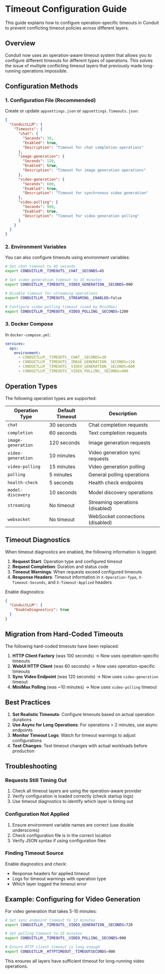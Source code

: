 # Timeout Configuration Guide

This guide explains how to configure operation-specific timeouts in Conduit to prevent conflicting timeout policies across different layers.

## Overview

Conduit now uses an operation-aware timeout system that allows you to configure different timeouts for different types of operations. This solves the issue of multiple conflicting timeout layers that previously made long-running operations impossible.

## Configuration Methods

### 1. Configuration File (Recommended)

Create or update `appsettings.json` or `appsettings.Timeouts.json`:

```json
{
  "ConduitLLM": {
    "Timeouts": {
      "chat": {
        "Seconds": 30,
        "Enabled": true,
        "Description": "Timeout for chat completion operations"
      },
      "image-generation": {
        "Seconds": 120,
        "Enabled": true,
        "Description": "Timeout for image generation operations"
      },
      "video-generation": {
        "Seconds": 600,
        "Enabled": true,
        "Description": "Timeout for synchronous video generation"
      },
      "video-polling": {
        "Seconds": 900,
        "Enabled": true,
        "Description": "Timeout for video generation polling"
      }
    }
  }
}
```

### 2. Environment Variables

You can also configure timeouts using environment variables:

```bash
# Set chat timeout to 45 seconds
export CONDUITLLM__TIMEOUTS__CHAT__SECONDS=45

# Set video generation timeout to 15 minutes
export CONDUITLLM__TIMEOUTS__VIDEO_GENERATION__SECONDS=900

# Disable timeout for streaming operations
export CONDUITLLM__TIMEOUTS__STREAMING__ENABLED=false

# Configure video polling timeout (used by MiniMax)
export CONDUITLLM__TIMEOUTS__VIDEO_POLLING__SECONDS=1200
```

### 3. Docker Compose

In `docker-compose.yml`:

```yaml
services:
  api:
    environment:
      - CONDUITLLM__TIMEOUTS__CHAT__SECONDS=30
      - CONDUITLLM__TIMEOUTS__IMAGE_GENERATION__SECONDS=120
      - CONDUITLLM__TIMEOUTS__VIDEO_GENERATION__SECONDS=600
      - CONDUITLLM__TIMEOUTS__VIDEO_POLLING__SECONDS=900
```

## Operation Types

The following operation types are supported:

| Operation Type | Default Timeout | Description |
|----------------|-----------------|-------------|
| `chat` | 30 seconds | Chat completion requests |
| `completion` | 60 seconds | Text completion requests |
| `image-generation` | 120 seconds | Image generation requests |
| `video-generation` | 10 minutes | Video generation sync requests |
| `video-polling` | 15 minutes | Video generation polling |
| `polling` | 5 minutes | General polling operations |
| `health-check` | 5 seconds | Health check endpoints |
| `model-discovery` | 10 seconds | Model discovery operations |
| `streaming` | No timeout | Streaming operations (disabled) |
| `websocket` | No timeout | WebSocket connections (disabled) |

## Timeout Diagnostics

When timeout diagnostics are enabled, the following information is logged:

1. **Request Start**: Operation type and configured timeout
2. **Request Completion**: Duration and status code
3. **Timeout Warnings**: When requests exceed configured timeouts
4. **Response Headers**: Timeout information in `X-Operation-Type`, `X-Timeout-Seconds`, and `X-Timeout-Applied` headers

Enable diagnostics:

```json
{
  "ConduitLLM": {
    "EnableDiagnostics": true
  }
}
```

## Migration from Hard-Coded Timeouts

The following hard-coded timeouts have been replaced:

1. **HTTP Client Factory** (was 100 seconds) → Now uses operation-specific timeouts
2. **WebUI HTTP Client** (was 60 seconds) → Now uses operation-specific timeouts
3. **Sync Video Endpoint** (was 120 seconds) → Now uses `video-generation` timeout
4. **MiniMax Polling** (was ~10 minutes) → Now uses `video-polling` timeout

## Best Practices

1. **Set Realistic Timeouts**: Configure timeouts based on actual operation durations
2. **Use Async for Long Operations**: For operations > 2 minutes, use async endpoints
3. **Monitor Timeout Logs**: Watch for timeout warnings to adjust configurations
4. **Test Changes**: Test timeout changes with actual workloads before production

## Troubleshooting

### Requests Still Timing Out

1. Check all timeout layers are using the operation-aware provider
2. Verify configuration is loaded correctly (check startup logs)
3. Use timeout diagnostics to identify which layer is timing out

### Configuration Not Applied

1. Ensure environment variable names are correct (use double underscores)
2. Check configuration file is in the correct location
3. Verify JSON syntax if using configuration files

### Finding Timeout Source

Enable diagnostics and check:
- Response headers for applied timeout
- Logs for timeout warnings with operation type
- Which layer logged the timeout error

## Example: Configuring for Video Generation

For video generation that takes 5-10 minutes:

```bash
# Set sync endpoint timeout to 12 minutes
export CONDUITLLM__TIMEOUTS__VIDEO_GENERATION__SECONDS=720

# Set polling timeout to 15 minutes
export CONDUITLLM__TIMEOUTS__VIDEO_POLLING__SECONDS=900

# Ensure HTTP client timeout is long enough
export CONDUITLLM__HTTPTIMEOUT__TIMEOUTSECONDS=900
```

This ensures all layers have sufficient timeout for long-running video operations.